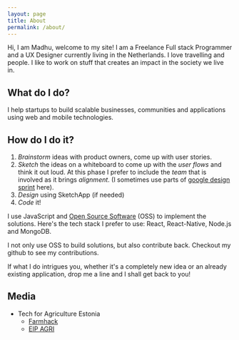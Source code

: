 ```yaml
---
layout: page
title: About
permalink: /about/
---
```


Hi, I am Madhu, welcome to my site! I am a Freelance Full stack Programmer and a UX Designer currently living in the Netherlands. I love travelling and people. I like to work on stuff that creates an impact in the society we live in.

## What do I do?

I help startups to build scalable businesses, communities and applications using web and mobile technologies.

## How do I do it?

1. _Brainstorm_ ideas with product owners, come up with user stories.
2. _Sketch_ the ideas on a whiteboard to come up with the _user flows_ and think it out loud. At this phase I prefer to include the _team_ that is involved as it brings _alignment_. (I sometimes use parts of [google design sprint](http://designsprintkit.withgoogle.com) here).
3. _Design_ using SketchApp (if needed)
4. _Code_ it!

I use JavaScript and [Open Source Software](https://en.wikipedia.org/wiki/Open-source_software) (OSS) to implement the solutions. Here's the tech stack I prefer to use: React, React-Native, Node.js and MongoDB.

I not only use OSS to build solutions, but also contribute back. Checkout my github to see my contributions.

If what I do intrigues you, whether it's a completely new idea or an already existing application, drop me a line and I shall get back to you!

## Media

- Tech for Agriculture Estonia
  - [Farmhack](https://www.farmhack.nl/results-tech4ag-hack-estonia/)
  - [EIP AGRI](https://ec.europa.eu/eip/agriculture/en/news/inspirational-ideas-agri-hackathon)
